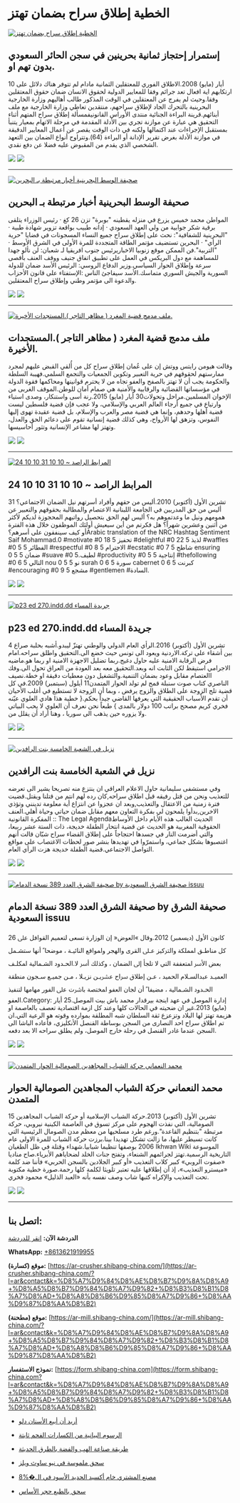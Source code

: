 # الخطية إطلاق سراح بضمان تهتز

<a href="https://swt.shibang-china.com/?l=ar&img&k=%D8%A7%D9%84%D8%AE%D8%B7%D9%8A%D8%A9+%D8%A5%D8%B7%D9%84%D8%A7%D9%82+%D8%B3%D8%B1%D8%A7%D8%AD+%D8%A8%D8%B6%D9%85%D8%A7%D9%86+%D8%AA%D9%87%D8%AA%D8%B2" target="_blank">![الخطية إطلاق سراح بضمان تهتز](http://static.shibang-china.com/all-800x300/1068.jpg)</a>

## إستمرار إحتجاز ثمانية بحرينين في سجن الحائر السعودي بدون تهم او.
10 أيار (مايو) 2008.الاطلاق الفوري للمعتقلين الثمانية مادام لم تتوفر هناك دلائل على ارتكابهم اية افعال تعد جرائم وفقا للمعايير الدولية لحقوق الانسان ضمان حقوق المعتقلين وفقا.وحيث لم يفرج عن المعتقلين في الوقت المذكور طالب أهاليهم وزارة الخارجية البحرينية بالتحرك الجاد لإطلاق سراحهم، منتقدين تعاطي وزارة الخارجية مع ملف أبنائهم.قرينة البراءة الجنائية منتدى الأوراس القانونيفمسألة إطلاق سراح المتهم أثناء التحقيق هي عبارة عن موازنة تجري بين الأدلة المقدمة في مرحلة الاتهام بمعيار يتنبأ بمستقبل الإجراءات عند اكتمالها ولكنه في ذات الوقت يقصر عن أعمال المعايير الدقيقة في موازنة الأدلة بغرض تقرير الإدانة أو البراءة (64).وتتراوح أنواع الضمان بين التعهد الشخصي الذي يقدم من المقبوض عليه فضلا عن دفع نقدي.


<a href="https://whatsapp.shibangsoft.com/WhatsApp.php" target="_blank" title="WhatsApp">![](http://static.shibang-china.com/icon/whatsapp.png)</a> <a href="https://swt.shibang-china.com/?l=ar&icon&k=%D8%A7%D9%84%D8%AE%D8%B7%D9%8A%D8%A9+%D8%A5%D8%B7%D9%84%D8%A7%D9%82+%D8%B3%D8%B1%D8%A7%D8%AD+%D8%A8%D8%B6%D9%85%D8%A7%D9%86+%D8%AA%D9%87%D8%AA%D8%B2" target="_blank">![](http://static.shibang-china.com/icon/chat-ar.png)</a>

---

<a href="https://swt.shibang-china.com/?l=ar&img&k=%D8%A7%D9%84%D8%AE%D8%B7%D9%8A%D8%A9+%D8%A5%D8%B7%D9%84%D8%A7%D9%82+%D8%B3%D8%B1%D8%A7%D8%AD+%D8%A8%D8%B6%D9%85%D8%A7%D9%86+%D8%AA%D9%87%D8%AA%D8%B2" target="_blank">![صحيفة الوسط البحرينية أخبار مرتبطة بـ البحرين](http://static.shibang-china.com/all-800x300/1070.jpg)</a>

## صحيفة الوسط البحرينية أخبار مرتبطة بـ البحرين
المواطن محمد خميس يزرع في منزله يقطينه &quot;بوبرة&quot; تزن 26 كغ &middot; رئيس الوزراء يتلقى برقية شكر جوابية من ولي العهد السعودي &middot; إدانه طبيب بواقعة تزوير شهادة طبية &middot; &quot;البحرينية للشفافية&quot;: نحث على إطلاق سراح جميع النساء المسجونات في قضايا &quot;حرية الرأي&quot; &middot; البحرين تستضيف مؤتمر الطاقة المتجددة للمرة الأولى في الشرق الأوسط &middot; &quot;التربية&quot;.فن الممكن موقع زنوبيا الاخباريرئيس جنوب افريقيا لـ شعبان: لن نألو جهدا للمساهمة مع دول البريكس في العمل على تطبيق اتفاق جنيف ووقف العنف بأقصى سرعة وإطلاق الحوار السياسي.وزير الدفاع الروسي: الرئيس الأسد ضمان للدولة السورية والجيش السوري متماسك.الأسد سيفاجئ الناس :الإستفتاء على قانون الأحزاب والدعوة الى مؤتمر وطني وإطلاق سراح المعتقلين.


<a href="https://whatsapp.shibangsoft.com/WhatsApp.php" target="_blank" title="WhatsApp">![](http://static.shibang-china.com/icon/whatsapp.png)</a> <a href="https://swt.shibang-china.com/?l=ar&icon&k=%D8%A7%D9%84%D8%AE%D8%B7%D9%8A%D8%A9+%D8%A5%D8%B7%D9%84%D8%A7%D9%82+%D8%B3%D8%B1%D8%A7%D8%AD+%D8%A8%D8%B6%D9%85%D8%A7%D9%86+%D8%AA%D9%87%D8%AA%D8%B2" target="_blank">![](http://static.shibang-china.com/icon/chat-ar.png)</a>

---

<a href="https://swt.shibang-china.com/?l=ar&img&k=%D8%A7%D9%84%D8%AE%D8%B7%D9%8A%D8%A9+%D8%A5%D8%B7%D9%84%D8%A7%D9%82+%D8%B3%D8%B1%D8%A7%D8%AD+%D8%A8%D8%B6%D9%85%D8%A7%D9%86+%D8%AA%D9%87%D8%AA%D8%B2" target="_blank">![ملف مدمج قضية المغرد ( مظاهر التاجر ).المستجدات الأخيرة.](http://static.shibang-china.com/all-800x300/1121.jpg)</a>

## ملف مدمج قضية المغرد ( مظاهر التاجر ).المستجدات الأخيرة.
وقالت هيومن رايتس ووتش إن على عُمان إطلاق سراح كل من أُلقي القبض عليهم لمجرد ممارستهم لحقوقهم في حرية التعبير وتكوين الجمعيات والتجمع السلمي.فهيبة السلطة والحكومة يجب أن لا تهتز بالصفح والعفو تجاه من لا يحترم قوانينها ومحاكمها فقوة الدولة في مؤسساتها القضائية والرقابية والأمنية هي صمام أمان للوطن.الموقف الغربى من الإخوان المسلمين.مراحل وتحولات30 أيار (مايو) 2015.رنة أسى واستنكار، وصدى استياء وارتياع في جميع أرجاء العالم العربي والإسلامي، ولا عجب فإن قضية فلسطين ليست قضية أهلها وحدهم، وإنما هي قضية مصر والعرب والإسلام، بل قضية عقيدة تهوى إليها النفوس، وتزهق لها الأرواح، وهي كذلك قضية إنسانية تقوم على دعائم الحق والعدل، وتهتز لها مشاعر الإنسانية وتثور أحاسيسها.


<a href="https://whatsapp.shibangsoft.com/WhatsApp.php" target="_blank" title="WhatsApp">![](http://static.shibang-china.com/icon/whatsapp.png)</a> <a href="https://swt.shibang-china.com/?l=ar&icon&k=%D8%A7%D9%84%D8%AE%D8%B7%D9%8A%D8%A9+%D8%A5%D8%B7%D9%84%D8%A7%D9%82+%D8%B3%D8%B1%D8%A7%D8%AD+%D8%A8%D8%B6%D9%85%D8%A7%D9%86+%D8%AA%D9%87%D8%AA%D8%B2" target="_blank">![](http://static.shibang-china.com/icon/chat-ar.png)</a>

---

<a href="https://swt.shibang-china.com/?l=ar&img&k=%D8%A7%D9%84%D8%AE%D8%B7%D9%8A%D8%A9+%D8%A5%D8%B7%D9%84%D8%A7%D9%82+%D8%B3%D8%B1%D8%A7%D8%AD+%D8%A8%D8%B6%D9%85%D8%A7%D9%86+%D8%AA%D9%87%D8%AA%D8%B2" target="_blank">![24 10 10 31 10 10 ~ المرابط الراصد](http://static.shibang-china.com/all-800x300/936.jpg)</a>

## 24 10 10 31 10 10 ~ المرابط الراصد
31 تشرين الأول (أكتوبر) 2010.أليس من حقهم وأفراد أسرتهم نيل الضمان الاجتماعي؟ أليس من حق المدربين في الجامعة اللبنانية الاعتصام والمطالبة بحقوقهم والتعبير عن همومهم ونيل ما وعدتموهم به؟ أليس لهم الحق بتحصيل رواتبهم المحجوزة لديكم لأكثر من أثنين وعشرين شهراً؟ هل فكرتم من أين سيعيش أولئك الموظفون خلال هذه الفترة أو كيف سينفقون على أسرهم؟Arabic translation of the NRC Hashtag Sentiment Saif Mohammad.0 #motivate #تحفيز 5 18 0 #delightful #لذيذ 5 22 0 #waffles #الفطائر 5 5 0 #respectful #الاحترام 5 8 0 #ecstatic #شاطح 5 7 0 ensuring ضمان 5 5 0 #suave #لطيف.5 0 #productivity #إنتاجية 5 5 0 #thefollowing #التالي 5 6 0 nou نو 5 5 0 surah سورة 5 6 0 cabernet كبرنت 5 6 0 #encouraging #مشجع 5 9 0 #gentlemen #السادة.


<a href="https://whatsapp.shibangsoft.com/WhatsApp.php" target="_blank" title="WhatsApp">![](http://static.shibang-china.com/icon/whatsapp.png)</a> <a href="https://swt.shibang-china.com/?l=ar&icon&k=%D8%A7%D9%84%D8%AE%D8%B7%D9%8A%D8%A9+%D8%A5%D8%B7%D9%84%D8%A7%D9%82+%D8%B3%D8%B1%D8%A7%D8%AD+%D8%A8%D8%B6%D9%85%D8%A7%D9%86+%D8%AA%D9%87%D8%AA%D8%B2" target="_blank">![](http://static.shibang-china.com/icon/chat-ar.png)</a>

---

<a href="https://swt.shibang-china.com/?l=ar&img&k=%D8%A7%D9%84%D8%AE%D8%B7%D9%8A%D8%A9+%D8%A5%D8%B7%D9%84%D8%A7%D9%82+%D8%B3%D8%B1%D8%A7%D8%AD+%D8%A8%D8%B6%D9%85%D8%A7%D9%86+%D8%AA%D9%87%D8%AA%D8%B2" target="_blank">![p23 ed 270.indd.dd جريدة المساء](http://static.shibang-china.com/all-800x300/740.jpg)</a>

## p23 ed 270.indd.dd جريدة المساء
4 تشرين الأول (أكتوبر) 2016.ﺍﻟﺮﺃﻱ ﺍﻟﻌﺎﻡ ﺍﻟﺪﻭﻟﻲ ﻭﺍﻟﻮﻃﻨﻲ ﺗﻬﺘﺰّ ﻟﻴﺒﺪﻭ.ﺃﺷﺒﻪ ﺑﺤﻠﺒﺔ ﺻﺮﺍﻉ ﺑﻴﻦ ﺃﺷﻘﺎﺀ ﻋﻠﻰ ﺗﺮﻛﺔ.ﺍﻻﺭﺩﻧﻴﺔ ﻭﻳﻌﻮﺩ ﺍﻟﻰ ﺗﻮﻧﺲ ﺣﻴﺚ ﺧﻀﻊ ﺍﻟﻰ.ﺍﻟﺘﺤﻘﻴﻖ ﻭﺍﻃﻠﻖ ﺳﺮﺍﺣﻪ.ﺍﻣﺎﻡ ﻓﺮﺽ ﺍﻟﺮﻗﺎﺑﺔ ﺍﻻﻣﻨﻴﺔ ﻋﻠﻴﻪ ﺣﺎﻭﻝ ﺩﻏﻴﺞ.ﺭﺑﻤﺎ ﺗﻀﻠﻴﻞ ﺍﻻﺟﻬﺰﺓ ﺍﻻﻣﻨﻴﺔ ﺍﻭ ﺭﺑﻤﺎ ﻫﻮ.ﻣﺎﺿﻴﻪ ﺍﻻﺟﺮﺍﻣﻲ ﺍﺳﺘﻴﻘﻆ ﻟﻜﻦ ﺍﻟﺜﺎﺑﺖ ﺍﻧﻪ ﻭﺑﻌﺪ.ﺍﻟﺘﺤﻘﻴﻖ ﻣﻌﻪ ﺑﻌﺪ ﺍﻟﻌﻮﺩﺓ ﻣﻦ ﺍﻟﻌﺮﺍﻕ ﺗﺤﻮﻝ ﺍﻟﻰ.وفك االعتصام مقابل وعود بضمان التنمية.والتشغيل دون معطيات دقيقة او خطة.نصيف الناصري كتاب صوت سنبلة قمح لم تولد الحوار المتمدن11 أيلول (سبتمبر) 2009.في كل قضية تلح الزوجة على الطلاق والزوج يرفض ، وبما أن الزوجة لا تستطيع في أغلب الأحيان أن تقدم الأسباب الحقيقية التي يعرفها القاضي جيداً بحكم.{ خطية هذا هادي العلوي عيّنه فخري كريم مصحح براتب 100 دولار بالمدى } طبعاً نحن نعرف أن العلوي لا يحب البياتي ولا يزوره حين يذهب الى سوريا ، وهنا أراد أن يقلل من.


<a href="https://whatsapp.shibangsoft.com/WhatsApp.php" target="_blank" title="WhatsApp">![](http://static.shibang-china.com/icon/whatsapp.png)</a> <a href="https://swt.shibang-china.com/?l=ar&icon&k=%D8%A7%D9%84%D8%AE%D8%B7%D9%8A%D8%A9+%D8%A5%D8%B7%D9%84%D8%A7%D9%82+%D8%B3%D8%B1%D8%A7%D8%AD+%D8%A8%D8%B6%D9%85%D8%A7%D9%86+%D8%AA%D9%87%D8%AA%D8%B2" target="_blank">![](http://static.shibang-china.com/icon/chat-ar.png)</a>

---

<a href="https://swt.shibang-china.com/?l=ar&img&k=%D8%A7%D9%84%D8%AE%D8%B7%D9%8A%D8%A9+%D8%A5%D8%B7%D9%84%D8%A7%D9%82+%D8%B3%D8%B1%D8%A7%D8%AD+%D8%A8%D8%B6%D9%85%D8%A7%D9%86+%D8%AA%D9%87%D8%AA%D8%B2" target="_blank">![نزيل في الشعبة الخامسة بنت الرافدين](http://static.shibang-china.com/all-800x300/242.jpg)</a>

## نزيل في الشعبة الخامسة بنت الرافدين
وفي مستشفى سليمانية حاول الاعلام العراقي ان ينتزع منه تصريحا يشير الى تعرضه للتعذيب ونحن من قتل رفيقه قبل اطلاق سراحه,كان رده لهم انتم من قتلنا ويقتل.قضيت فترة زمنية من الاعتقال والتعذيب,وبعد ان عجزوا عن انتزاع أية معلومة تدينني وتؤذي الاخرين,بدأوا يلمحون لي بفكرة التعاون معهم مقابل ضمان حياتي وحياة أهلي.العنف المفكرة القانونية :: The Legal Agendaالحديث الغالب هذه الأيام داخل الأوساط الحقوقية المغربية هو الحديث عن قضية انتحار الطفلة خديجة، ذات الستة عشر ربيعا، والتي أضرمت النار في جسدها احتجاجاً على إطلاق القضاء سراح شبّان قالت أنهم اغتصبوها بشكل جماعي، واستمرّوا في تهديدها بنشر صورِ لحظات الاغتصاب على مواقع التواصل الاجتماعي.قضية الطفلة خديجة هزت الرأي العام.


<a href="https://whatsapp.shibangsoft.com/WhatsApp.php" target="_blank" title="WhatsApp">![](http://static.shibang-china.com/icon/whatsapp.png)</a> <a href="https://swt.shibang-china.com/?l=ar&icon&k=%D8%A7%D9%84%D8%AE%D8%B7%D9%8A%D8%A9+%D8%A5%D8%B7%D9%84%D8%A7%D9%82+%D8%B3%D8%B1%D8%A7%D8%AD+%D8%A8%D8%B6%D9%85%D8%A7%D9%86+%D8%AA%D9%87%D8%AA%D8%B2" target="_blank">![](http://static.shibang-china.com/icon/chat-ar.png)</a>

---

<a href="https://swt.shibang-china.com/?l=ar&img&k=%D8%A7%D9%84%D8%AE%D8%B7%D9%8A%D8%A9+%D8%A5%D8%B7%D9%84%D8%A7%D9%82+%D8%B3%D8%B1%D8%A7%D8%AD+%D8%A8%D8%B6%D9%85%D8%A7%D9%86+%D8%AA%D9%87%D8%AA%D8%B2" target="_blank">![صحيفة الشرق العدد 389 نسخة الدمام by صحيفة الشرق السعودية issuu](http://static.shibang-china.com/all-800x300/386.jpg)</a>

## صحيفة الشرق العدد 389 نسخة الدمام by صحيفة الشرق السعودية issuu
26 كانون الأول (ديسمبر) 2012.وﻗﺎل »اﻟﻌﻮض« إن اﻟﻮزارة ﺗﺴﻌﻰ ﻟﺘﻌﻤﻴﻢ اﻟﻘﻮاﻓﻞ ﻋﲆ ﻛﻞ ﻣﻨﺎﻃـﻖ اﻤﻤﻠﻜﺔ واﻟﱰﻛﻴﺰ ﻋـﲆ اﻟﻘﺮى واﻟﻬﺠﺮ واﻤﻮاﻗﻊ اﻟﻨﺎﺋﻴـﺔ ، ﻣﻮﺿﺤﺎ ً أﻧﻬﺎ ﺳﺘﺸـﻤﻞ ﺑﻌﺾ اﻷﴎ اﻤﺘﻌﻔﻔﺔ اﻟﺘﻲ ﻻ ﺗﻠﺠﺄ إﱃ اﻟﻀﻤﺎن ، وﻛﺬﻟﻚ أﴎ ﻻ.اﻟﺤـﺪود اﻟﺸـﻤﺎﻟﻴﺔ اﻤﻜﻠـﻒ اﻟﻌﻤﻴـﺪ ﻋﺒﺪاﻟﺴـﻼم اﻟﺤﻤﻴﺪ ، ﻋـﻦ إﻃﻼق ﴎاح ﻋﴩﻳـﻦ ﻧﺰﻳـﻼ ، ﻣـﻦ ﺟﻤﻴـﻊ ﺳـﺠﻮن ﻣﻨﻄﻘﺔ اﻟﺤـﺪود اﻟﺸـﻤﺎﻟﻴﺔ ، ﻣﻀﻴﻔﺎ ً أن ﻟﺠﺎن اﻟﻌﻔﻮ اﻤﺨﺘﺼﺔ ﺑﺎﴍت ﻋﲆ اﻟﻔﻮر ﻣﻬﺎﻣﻬﺎ ﻟﺘﻨﻔﻴﺬ اﻟﻌﻔﻮ.Category: إدارة الموصل في عهد اينجة بيرقدار محمد باش بيت الموصل.25 أيار (مايو) 2013.غير ان ضحيته في الحالات كلها وعند كل ازمة اقتصادية تعصف بالعاصمة او هزيمة تهتز لها البلاد وتزعزع ثقة السلطان شبه المطلقة بموارده وقوته هو الرعية التي.ان تم اطلاق سراح احد النصارى من السجن بوساطة القنصل الأنكليزي، فأعاده الباشا الى السجن عندما غادر القنصل في رحلة خارج الموصل، ولم يطلق سراحه الا بعد دفعه.


<a href="https://whatsapp.shibangsoft.com/WhatsApp.php" target="_blank" title="WhatsApp">![](http://static.shibang-china.com/icon/whatsapp.png)</a> <a href="https://swt.shibang-china.com/?l=ar&icon&k=%D8%A7%D9%84%D8%AE%D8%B7%D9%8A%D8%A9+%D8%A5%D8%B7%D9%84%D8%A7%D9%82+%D8%B3%D8%B1%D8%A7%D8%AD+%D8%A8%D8%B6%D9%85%D8%A7%D9%86+%D8%AA%D9%87%D8%AA%D8%B2" target="_blank">![](http://static.shibang-china.com/icon/chat-ar.png)</a>

---

<a href="https://swt.shibang-china.com/?l=ar&img&k=%D8%A7%D9%84%D8%AE%D8%B7%D9%8A%D8%A9+%D8%A5%D8%B7%D9%84%D8%A7%D9%82+%D8%B3%D8%B1%D8%A7%D8%AD+%D8%A8%D8%B6%D9%85%D8%A7%D9%86+%D8%AA%D9%87%D8%AA%D8%B2" target="_blank">![محمد النعماني حركة الشباب المجاهدين الصومالية الحوار المتمدن](http://static.shibang-china.com/all-800x300/1198.jpg)</a>

## محمد النعماني حركة الشباب المجاهدين الصومالية الحوار المتمدن
15 تشرين الأول (أكتوبر) 2013.حركة الشباب الإسلامية أو حركة الشباب المجاهدين الصومالية، التي نفذت الهجوم على مركز تسوق في العاصمة الكينية نيروبي، حركة مرتبطة &quot;بتنظيم القاعدة&quot;.ورغم طرد مسلحيها من معظم مدن الصومال الرئيسية التي كانت تسيطر عليها، ما زالت تشكل تهديدا بينا.برزت حركة الشباب للمرة الاولى عام 2006 بوصفها تنظيما شبابيا.شهداء وقتلة في ظل الطغيان Ikhwan Wiki الموسوعة التاريخية الرسمية.تهتز لجرائمهم الشنعاء، وتفتح جنات الخلد لضحاياهم الأبرياء.صاح مناديا «صفوت الروبي» كبير كلاب التعذيب «أو كبير الجلادين بالسجن الحربي» فأننا ضد كلمة «ميسترو التعذيب»، إذ أن إطلاقها عليه تعتبر تلويثا لكلمة كلها رحمة.صورة خطية مكتوبة تحت التعذيب والإكراه كتبها شاب وصف نفسه بأنه «العبد الذليل» محمود فخري.


<a href="https://whatsapp.shibangsoft.com/WhatsApp.php" target="_blank" title="WhatsApp">![](http://static.shibang-china.com/icon/whatsapp.png)</a> <a href="https://swt.shibang-china.com/?l=ar&icon&k=%D8%A7%D9%84%D8%AE%D8%B7%D9%8A%D8%A9+%D8%A5%D8%B7%D9%84%D8%A7%D9%82+%D8%B3%D8%B1%D8%A7%D8%AD+%D8%A8%D8%B6%D9%85%D8%A7%D9%86+%D8%AA%D9%87%D8%AA%D8%B2" target="_blank">![](http://static.shibang-china.com/icon/chat-ar.png)</a>

---
## اتصل بنا:

**الدردشة الآن:** [انقر للدردشة](https://swt.shibang-china.com?l=ar&contact&k=%D8%A7%D9%84%D8%AE%D8%B7%D9%8A%D8%A9+%D8%A5%D8%B7%D9%84%D8%A7%D9%82+%D8%B3%D8%B1%D8%A7%D8%AD+%D8%A8%D8%B6%D9%85%D8%A7%D9%86+%D8%AA%D9%87%D8%AA%D8%B2)

**WhatsApp:**  [+8613621919955](https://whatsapp.shibangsoft.com/WhatsApp.php)

**موقع (كسارة):** [https://ar-crusher.shibang-china.com/](https://ar-crusher.shibang-china.com/?l=ar&contact&k=%D8%A7%D9%84%D8%AE%D8%B7%D9%8A%D8%A9+%D8%A5%D8%B7%D9%84%D8%A7%D9%82+%D8%B3%D8%B1%D8%A7%D8%AD+%D8%A8%D8%B6%D9%85%D8%A7%D9%86+%D8%AA%D9%87%D8%AA%D8%B2)

**موقع (مطحنة):** [https://ar-mill.shibang-china.com/](https://ar-mill.shibang-china.com/?l=ar&contact&k=%D8%A7%D9%84%D8%AE%D8%B7%D9%8A%D8%A9+%D8%A5%D8%B7%D9%84%D8%A7%D9%82+%D8%B3%D8%B1%D8%A7%D8%AD+%D8%A8%D8%B6%D9%85%D8%A7%D9%86+%D8%AA%D9%87%D8%AA%D8%B2)

**نموذج الاستفسار:** [https://form.shibang-china.com](https://form.shibang-china.com?l=ar&contact&k=%D8%A7%D9%84%D8%AE%D8%B7%D9%8A%D8%A9+%D8%A5%D8%B7%D9%84%D8%A7%D9%82+%D8%B3%D8%B1%D8%A7%D8%AD+%D8%A8%D8%B6%D9%85%D8%A7%D9%86+%D8%AA%D9%87%D8%AA%D8%B2)

* [أريد أن أبيع الأسنان دلو](../25/%D8%A3%D8%B1%D9%8A%D8%AF%20%D8%A3%D9%86%20%D8%A3%D8%A8%D9%8A%D8%B9%20%D8%A7%D9%84%D8%A3%D8%B3%D9%86%D8%A7%D9%86%20%D8%AF%D9%84%D9%88.md)

* [الرسوم البيانية من الكسارات الفحم ثابتة](../23/%D8%A7%D9%84%D8%B1%D8%B3%D9%88%D9%85%20%D8%A7%D9%84%D8%A8%D9%8A%D8%A7%D9%86%D9%8A%D8%A9%20%D9%85%D9%86%20%D8%A7%D9%84%D9%83%D8%B3%D8%A7%D8%B1%D8%A7%D8%AA%20%D8%A7%D9%84%D9%81%D8%AD%D9%85%20%D8%AB%D8%A7%D8%A8%D8%AA%D8%A9.md)

* [طريقة صناعة الهب والفضة بالطرق الحديثة](../21/%D8%B7%D8%B1%D9%8A%D9%82%D8%A9%20%D8%B5%D9%86%D8%A7%D8%B9%D8%A9%20%D8%A7%D9%84%D9%87%D8%A8%20%D9%88%D8%A7%D9%84%D9%81%D8%B6%D8%A9%20%D8%A8%D8%A7%D9%84%D8%B7%D8%B1%D9%82%20%D8%A7%D9%84%D8%AD%D8%AF%D9%8A%D8%AB%D8%A9.md)

* [سحق ملموسة في نيو ساوث ويلز](../25/%D8%B3%D8%AD%D9%82%20%D9%85%D9%84%D9%85%D9%88%D8%B3%D8%A9%20%D9%81%D9%8A%20%D9%86%D9%8A%D9%88%20%D8%B3%D8%A7%D9%88%D8%AB%20%D9%88%D9%8A%D9%84%D8%B2.md)

* [مصنع المشتري خام أكسيد الحديد الأسود في ال�%8](../23/%D9%85%D8%B5%D9%86%D8%B9%20%D8%A7%D9%84%D9%85%D8%B4%D8%AA%D8%B1%D9%8A%20%D8%AE%D8%A7%D9%85%20%D8%A3%D9%83%D8%B3%D9%8A%D8%AF%20%D8%A7%D9%84%D8%AD%D8%AF%D9%8A%D8%AF%20%D8%A7%D9%84%D8%A3%D8%B3%D9%88%D8%AF%20%D9%81%D9%8A%20%D8%A7%D9%84%EF%BF%BD%258.md)

* [سحق بالطبع حجر الأساس](../25/%D8%B3%D8%AD%D9%82%20%D8%A8%D8%A7%D9%84%D8%B7%D8%A8%D8%B9%20%D8%AD%D8%AC%D8%B1%20%D8%A7%D9%84%D8%A3%D8%B3%D8%A7%D8%B3.md)